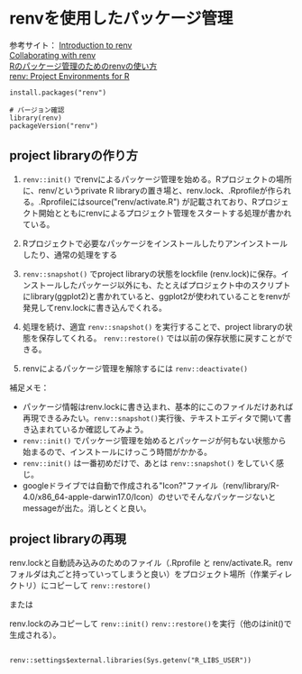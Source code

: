 # renvを使用したパッケージ管理

参考サイト：
[Introduction to renv](https://rstudio.github.io/renv/articles/renv.html)  
[Collaborating with renv](https://rstudio.github.io/renv/articles/collaborating.html)  
[Rのパッケージ管理のためのrenvの使い方](https://qiita.com/okiyuki99/items/688a00ca9a58e42e3bfa)  
[renv: Project Environments for R](https://blog.rstudio.com/2019/11/06/renv-project-environments-for-r/)

```
install.packages("renv")

# バージョン確認
library(renv)
packageVersion("renv") 
```

## project libraryの作り方


1.  `renv::init()` でrenvによるパッケージ管理を始める。Rプロジェクトの場所に、renv/というprivate R libraryの置き場と、renv.lock、.Rprofileが作られる。.Rprofileにはsource("renv/activate.R") が記載されており、Rプロジェクト開始とともにrenvによるプロジェクト管理をスタートする処理が書かれている。

2. Rプロジェクトで必要なパッケージをインストールしたりアンインストールしたり、通常の処理をする

3.  `renv::snapshot()` でproject libraryの状態をlockfile (renv.lock)に保存。インストールしたパッケージ以外にも、たとえばプロジェクト中のスクリプトにlibrary(ggplot2)と書かれていると、ggplot2が使われていることをrenvが発見してrenv.lockに書き込んでくれる。

4. 処理を続け、適宜 `renv::snapshot()` を実行することで、project libraryの状態を保存してくれる。 `renv::restore()` では以前の保存状態に戻すことができる。

5. renvによるパッケージ管理を解除するには `renv::deactivate()`

補足メモ：
- パッケージ情報はrenv.lockに書き込まれ、基本的にこのファイルだけあれば再現できるみたい。`renv::snapshot()`実行後、テキストエディタで開いて書き込まれているか確認してみよう。
-  `renv::init()` でパッケージ管理を始めるとパッケージが何もない状態から始まるので、インストールにけっこう時間がかかる。
-  `renv::init()` は一番初めだけで、あとは `renv::snapshot()` をしていく感じ。
- googleドライブでは自動で作成される"Icon?"ファイル（renv/library/R-4.0/x86_64-apple-darwin17.0/Icon）のせいでそんなパッケージないとmessageが出た。消しとくと良い。


## project libraryの再現

renv.lockと自動読み込みのためのファイル（.Rprofile と renv/activate.R。renvフォルダは丸ごと持っていってしまうと良い）をプロジェクト場所（作業ディレクトリ）にコピーして `renv::restore()`

または

renv.lockのみコピーして `renv::init()`  `renv::restore()`を実行（他のはinit()で生成される）。


## 

```
renv::settings$external.libraries(Sys.getenv("R_LIBS_USER"))
```